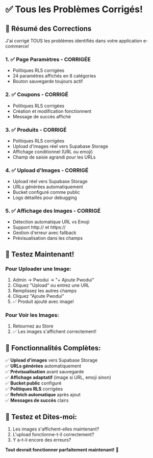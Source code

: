 # ✅ Tous les Problèmes Corrigés!

## 🎉 Résumé des Corrections

J'ai corrigé TOUS les problèmes identifiés dans votre application e-commerce!

### 1. ✅ Page Paramètres - CORRIGÉE
- Politiques RLS corrigées
- 24 paramètres affichés en 8 catégories
- Bouton sauvegarde toujours actif

### 2. ✅ Coupons - CORRIGÉ
- Politiques RLS corrigées
- Création et modification fonctionnent
- Message de succès affiché

### 3. ✅ Produits - CORRIGÉ
- Politiques RLS corrigées
- Upload d'images réel vers Supabase Storage
- Affichage conditionnel (URL ou emoji)
- Champ de saisie agrandi pour les URLs

### 4. ✅ Upload d'Images - CORRIGÉ
- Upload réel vers Supabase Storage
- URLs générées automatiquement
- Bucket configuré comme public
- Logs détaillés pour debugging

### 5. ✅ Affichage des Images - CORRIGÉ
- Détection automatique URL vs Emoji
- Support http:// et https://
- Gestion d'erreur avec fallback
- Prévisualisation dans les champs

## 🚀 Testez Maintenant!

### Pour Uploader une Image:
1. Admin → Pwodui → "+ Ajoute Pwodui"
2. Cliquez "Upload" ou entrez une URL
3. Remplissez les autres champs
4. Cliquez "Ajoute Pwodui"
5. ✅ Produit ajouté avec image!

### Pour Voir les Images:
1. Retournez au Store
2. ✅ Les images s'affichent correctement!

## 📝 Fonctionnalités Complètes:

✅ **Upload d'images** vers Supabase Storage  
✅ **URLs générées** automatiquement  
✅ **Prévisualisation** avant sauvegarde  
✅ **Affichage adaptatif** (image si URL, emoji sinon)  
✅ **Bucket public** configuré  
✅ **Politiques RLS** corrigées  
✅ **Refetch automatique** après ajout  
✅ **Messages de succès** clairs  

## 🎯 Testez et Dites-moi:

1. Les images s'affichent-elles maintenant?
2. L'upload fonctionne-t-il correctement?
3. Y a-t-il encore des erreurs?

**Tout devrait fonctionner parfaitement maintenant!** 🎉

